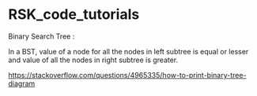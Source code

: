 # RSK_code_tutorials

Binary Search Tree :

In a BST, value of a node for all the nodes in left subtree
is equal or lesser and
value of all the nodes in right subtree is greater.

https://stackoverflow.com/questions/4965335/how-to-print-binary-tree-diagram

